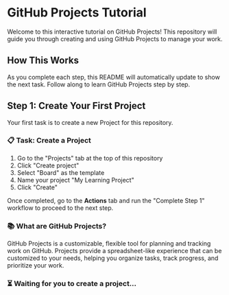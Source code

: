 # GitHub Projects Tutorial

Welcome to this interactive tutorial on GitHub Projects! This repository will guide you through creating and using GitHub Projects to manage your work.

## How This Works
As you complete each step, this README will automatically update to show the next task. Follow along to learn GitHub Projects step by step.

## Step 1: Create Your First Project
Your first task is to create a new Project for this repository.

### 📋 Task: Create a Project
1. Go to the "Projects" tab at the top of this repository
2. Click "Create project"
3. Select "Board" as the template
4. Name your project "My Learning Project"
5. Click "Create"

Once completed, go to the **Actions** tab and run the "Complete Step 1" workflow to proceed to the next step.

### 📚 What are GitHub Projects?
GitHub Projects is a customizable, flexible tool for planning and tracking work on GitHub. Projects provide a spreadsheet-like experience that can be customized to your needs, helping you organize tasks, track progress, and prioritize your work.

### ⏳ Waiting for you to create a project...

<!-- STEP: 1 -->
